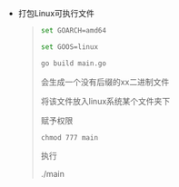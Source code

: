 * 打包Linux可执行文件

  >```bash
  >set GOARCH=amd64
  >
  >set GOOS=linux
  >
  >go build main.go
  >```
  >
  >会生成一个没有后缀的xx二进制文件
  >
  >将该文件放入linux系统某个文件夹下
  >
  >赋予权限
  >
  >`chmod 777 main`
  >
  >执行
  >
  >./main
  >
  >